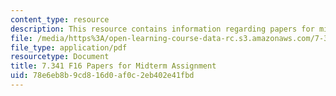 ```yaml
---
content_type: resource
description: This resource contains information regarding papers for midterm assignment.
file: /media/https%3A/open-learning-course-data-rc.s3.amazonaws.com/7-341-host-hacking-parasitic-manipulations-from-a-micro-to-a-macroscopic-scale-fall-2016/78e6eb8b9cd816d0af0c2eb402e41fbd_MIT7_341F16_Midterm_Asgn.pdf
file_type: application/pdf
resourcetype: Document
title: 7.341 F16 Papers for Midterm Assignment
uid: 78e6eb8b-9cd8-16d0-af0c-2eb402e41fbd
---
```

